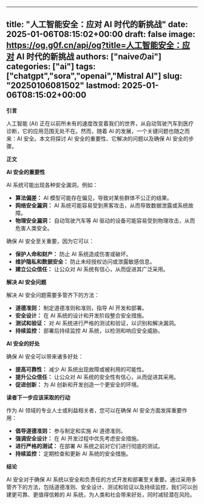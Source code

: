 
---
title: "人工智能安全：应对 AI 时代的新挑战"
date: 2025-01-06T08:15:02+00:00
draft: false
image: https://og.g0f.cn/api/og?title=人工智能安全：应对 AI 时代的新挑战
authors: ["naiveのai"]
categories: ["ai"]
tags: ["chatgpt","sora","openai","Mistral AI"]
slug: "20250106081502"
lastmod: 2025-01-06T08:15:02+00:00
---
**引言**

人工智能 (AI) 正在以前所未有的速度改变着我们的世界，从自动驾驶汽车到医疗诊断，它的应用范围无处不在。然而，随着 AI 的发展，一个关键问题也随之而来：AI 安全。本文将探讨 AI 安全的重要性、它解决的问题以及确保 AI 安全的步骤。

**正文**

**AI 安全的重要性**

AI 系统可能出现各种安全漏洞，例如：

- **算法偏差：** AI 模型可能存在偏见，导致对某些群体不公正的结果。
- **网络安全漏洞：** AI 系统可能容易受到黑客攻击，从而导致数据泄露或系统故障。
- **物理安全漏洞：** 自动驾驶汽车等 AI 驱动的设备可能容易受到物理攻击，从而危害人类安全。

确保 AI 安全至关重要，因为它可以：

- **保护人命和财产：** 防止 AI 系统造成伤害或破坏。
- **维护隐私和数据安全：** 防止未经授权访问或泄露敏感信息。
- **建立公众信任：** 让公众对 AI 系统有信心，从而促进其广泛采用。

**解决 AI 安全问题**

解决 AI 安全问题需要多管齐下的方法：

- **道德准则：** 制定道德准则和准则，指导 AI 开发和部署。
- **安全设计：** 在 AI 系统的设计和开发阶段整合安全措施。
- **测试和验证：** 对 AI 系统进行严格的测试和验证，以识别和解决漏洞。
- **持续监控：** 部署后持续监控 AI 系统，以检测和响应安全威胁。

**AI 安全的好处**

确保 AI 安全可以带来诸多好处：

- **提高可靠性：** 减少 AI 系统出现故障或被利用的可能性。
- **提升公众信任：** 让公众对 AI 系统的安全性有信心，从而促进其采用。
- **促进创新：** 为 AI 创新和开发创造一个更安全的环境。

**读者下一步应该采取的行动**

作为 AI 领域的专业人士或利益相关者，您可以在确保 AI 安全方面发挥重要作用：

- **倡导道德准则：** 参与制定和实施 AI 道德准则。
- **强调安全设计：** 在 AI 开发过程中优先考虑安全措施。
- **进行严格的测试：** 在部署 AI 系统之前对它们进行彻底的测试。
- **持续监控：** 定期检查和更新 AI 系统的安全措施。

**结论**

AI 安全对于确保 AI 系统以安全和负责任的方式开发和部署至关重要。通过采用多管齐下的方法，包括道德准则、安全设计、测试和验证以及持续监控，我们可以创建更可靠、更值得信赖的 AI 系统，为人类和社会带来好处，同时减轻潜在风险。